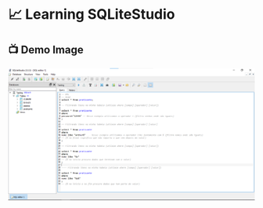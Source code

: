 # 📈 Learning SQLiteStudio

## 📺 Demo Image 

![03](https://github.com/ArthurEstevan/Entra21_Class_Relational_Bank/blob/main/Class_02/03-DML-Filtrar-Praticante-Com-Like/3.png)
